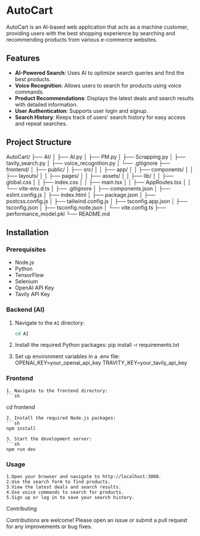 # AutoCart

AutoCart is an AI-based web application that acts as a machine customer, providing users with the best shopping experience by searching and recommending products from various e-commerce websites.

## Features

- **AI-Powered Search**: Uses AI to optimize search queries and find the best products.
- **Voice Recognition**: Allows users to search for products using voice commands.
- **Product Recommendations**: Displays the latest deals and search results with detailed information.
- **User Authentication**: Supports user login and signup.
- **Search History**: Keeps track of users' search history for easy access and repeat searches.

## Project Structure
AutoCart/
├── AI/
│   ├── AI.py
│   ├── PM.py
│   ├── Scrapping.py
│   ├── tavily_search.py
│   ├── voice_recognition.py
│   └── .gitignore
├── frontend/
│   ├── public/
│   ├── src/
│   │   ├── app/
│   │   ├── components/
│   │   ├── layouts/
│   │   ├── pages/
│   │   ├── assets/
│   │   ├── lib/
│   │   ├── global.css
│   │   ├── index.css
│   │   ├── main.tsx
│   │   ├── AppRoutes.tsx
│   │   └── vite-env.d.ts
│   ├── .gitignore
│   ├── components.json
│   ├── eslint.config.js
│   ├── index.html
│   ├── package.json
│   ├── postcss.config.js
│   ├── tailwind.config.js
│   ├── tsconfig.app.json
│   ├── tsconfig.json
│   ├── tsconfig.node.json
│   └── vite.config.ts
├── performance_model.pkl
└── README.md



## Installation

### Prerequisites

- Node.js
- Python
- TensorFlow
- Selenium
- OpenAI API Key
- Tavily API Key

### Backend (AI)

1. Navigate to the `AI` directory:
   ```sh
   cd AI

2. Install the required Python packages:
   pip install -r requirements.txt

3. Set up environment variables in a .env file:
    OPENAI_KEY=your_openai_api_key
    TRAVITY_KEY=your_tavily_api_key

### Frontend

    1. Navigate to the frontend directory:
    ```sh
   cd frontend
           
    2. Install the required Node.js packages:
    ```sh
    npm install
    
    3. Start the development server:
    ```sh
    npm run dev
    

### Usage

    1.Open your browser and navigate to http://localhost:3000.
    2.Use the search form to find products.
    3.View the latest deals and search results.
    4.Use voice commands to search for products.
    5.Sign up or log in to save your search history.

Contributing

Contributions are welcome! Please open an issue or submit a pull request for any improvements or bug fixes.

